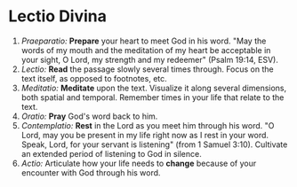 # Lectio Divina

1. *Praeparatio:*  **Prepare** your heart to meet God in his word.  "May the
   words of my mouth and the meditation of my heart be acceptable in your
   sight, O Lord, my strength and my redeemer" (Psalm 19:14, ESV).
1. *Lectio:*  **Read** the passage slowly several times through.  Focus on the
   text itself, as opposed to footnotes, etc.
1. *Meditatio:*  **Meditate** upon the text.  Visualize it along several
   dimensions, both spatial and temporal.  Remember times in your life that
   relate to the text.
1. *Oratio:*  **Pray** God's word back to him.
1. *Contemplatio:*  **Rest** in the Lord as you meet him through his word.  "O
   Lord, may you be present in my life right now as I rest in your word.
   Speak, Lord, for your servant is listening" (from 1 Samuel 3:10).
   Cultivate an extended period of listening to God in silence.
1. *Actio:*  Articulate how your life needs to **change** because of your
   encounter with God through his word.
